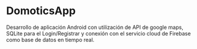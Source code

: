 # DomoticsApp
Desarrollo de aplicación Android con utilización de API de google maps, SQLite para el Login/Registrar y conexión con el servicio cloud de Firebase como base de datos en tiempo real.


